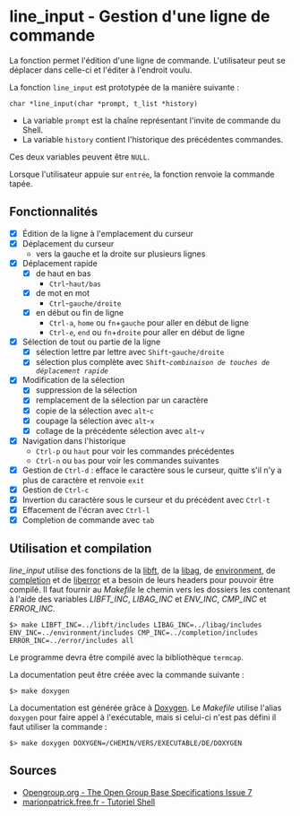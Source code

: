 # line_input - Gestion d'une ligne de commande

La fonction permet l'édition d'une ligne de commande. L'utilisateur peut se déplacer dans celle-ci et l'éditer à l'endroit voulu.

La fonction `line_input` est prototypée de la manière suivante :

	char *line_input(char *prompt, t_list *history)

- La variable `prompt` est la chaîne représentant l'invite de commande du Shell.
- La variable `history` contient l'historique des précédentes commandes.

Ces deux variables peuvent être `NULL`.

Lorsque l'utilisateur appuie sur `entrée`, la fonction renvoie la commande tapée.

## Fonctionnalités

- [x] Édition de la ligne à l'emplacement du curseur
- [x] Déplacement du curseur
	- vers la gauche et la droite sur plusieurs lignes
- [x] Déplacement rapide
	+ [x] de haut en bas
		- `Ctrl`-`haut/bas` 
	+ [x] de mot en mot
		- `Ctrl`-`gauche/droite`
	+ [x] en début ou fin de ligne
		- `Ctrl-a`, `home` ou `fn`+`gauche` pour aller en début de ligne
		- `Ctrl-e`, `end` ou `fn`+`droite` pour aller en début de ligne
- [x] Sélection de tout ou partie de la ligne
	+ [x] sélection lettre par lettre avec `Shift`-`gauche/droite`
	+ [x] sélection plus complète avec `Shift`-_`combinaison de touches de déplacement rapide`_
- [x] Modification de la sélection
	+ [x] suppression de la sélection
	+ [x] remplacement de la sélection par un caractère
	+ [x] copie de la sélection avec `alt`-`c`
	+ [x] coupage la sélection avec `alt`-`x`
	+ [x] collage de la précédente sélection avec `alt`-`v`
- [x] Navigation dans l'historique
	+ `Ctrl-p` ou `haut` pour voir les commandes précédentes
	+ `Ctrl-n` ou `bas` pour voir les commandes suivantes
- [x] Gestion de `Ctrl-d` : efface le caractère sous le curseur, quitte s'il n'y a plus de caractère et renvoie `exit`
- [x] Gestion de `Ctrl-c`
- [x] Invertion du caractère sous le curseur et du précédent avec `Ctrl-t`
- [x] Effacement de l'écran avec `Ctrl-l`
- [x] Completion de commande avec `tab`

## Utilisation et compilation

*line_input* utilise des fonctions de la [libft][], de la [libag][], de [environment][], de [completion][] et de [liberror][] et a besoin de leurs headers pour pouvoir être compilé. Il faut fournir au _Makefile_ le chemin vers les dossiers les contenant à l'aide des variables *LIBFT_INC*, *LIBAG_INC* et *ENV_INC*, *CMP_INC* et *ERROR_INC*.

	$> make LIBFT_INC=../libft/includes LIBAG_INC=../libag/includes ENV_INC=../environment/includes CMP_INC=../completion/includes ERROR_INC=../error/includes all

Le programme devra être compilé avec la bibliothèque `termcap`.

La documentation peut être créée avec la commande suivante :

	$> make doxygen

La documentation est générée grâce à [Doxygen][]. Le _Makefile_ utilise l'alias `doxygen` pour faire appel à l'exécutable, mais si celui-ci n'est pas défini il faut utiliser la commande :

	$> make doxygen DOXYGEN=/CHEMIN/VERS/EXECUTABLE/DE/DOXYGEN

## Sources

- [Opengroup.org - The Open Group Base Specifications Issue 7](http://pubs.opengroup.org/onlinepubs/9699919799/utilities/contents.html)
- [marionpatrick.free.fr - Tutoriel Shell](http://marionpatrick.free.fr/man_html/html/tuto_shell.html)

[libft]: https://github.com/aguerin42/libft.git
[libag]: https://github.com/aguerin42/libag.git
[environment]: https://github.com/aguerin42/environment.git
[completion]: https://github.com/aguerin42/completion.git
[liberror]: https://github.com/mtacnet/error/
[Doxygen]: https://github.com/doxygen/doxygen
